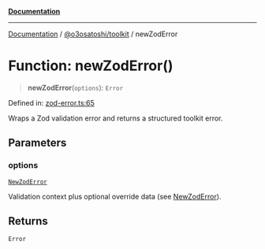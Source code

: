 [**Documentation**](../../../README.md)

***

[Documentation](../../../README.md) / [@o3osatoshi/toolkit](../README.md) / newZodError

# Function: newZodError()

> **newZodError**(`options`): `Error`

Defined in: [zod-error.ts:65](https://github.com/o3osatoshi/experiment/blob/67ff251451cab829206391b718d971ec20ce4dfb/packages/toolkit/src/zod-error.ts#L65)

Wraps a Zod validation error and returns a structured toolkit error.

## Parameters

### options

[`NewZodError`](../type-aliases/NewZodError.md)

Validation context plus optional override data (see [NewZodError](../type-aliases/NewZodError.md)).

## Returns

`Error`
